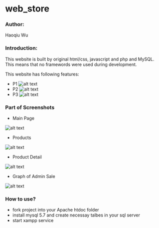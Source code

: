 # web_store

### Author: 

Haoqiu Wu

### Introduction: 

This website is built by original html/css, javascript and php and MySQL. This means that no framewords were used during development.

This website has following features:
* P1
![alt text](https://github.com/wuhaoqiu/web_store/blob/master/screenshots/feature1.png)
* P2
![alt text](https://github.com/wuhaoqiu/web_store/blob/master/screenshots/feature2.png)
* P3
![alt text](https://github.com/wuhaoqiu/web_store/blob/master/screenshots/feature3.png)


### Part of Screenshots

* Main Page

![alt text](https://github.com/wuhaoqiu/web_store/blob/master/screenshots/main_page.png)

* Products

![alt text](https://github.com/wuhaoqiu/web_store/blob/master/screenshots/products.png)

* Product Detail

![alt text](https://github.com/wuhaoqiu/web_store/blob/master/screenshots/product_detail.png)

* Graph of Admin Sale

![alt text](https://github.com/wuhaoqiu/web_store/blob/master/screenshots/admin.png)




### How to use?
* fork project into your Apache htdoc folder
* install mysql 5.7 and create necessay talbes in your sql server
* start xampp service
